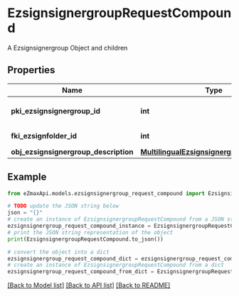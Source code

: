 # EzsignsignergroupRequestCompound

A Ezsignsignergroup Object and children

## Properties

Name | Type | Description | Notes
------------ | ------------- | ------------- | -------------
**pki_ezsignsignergroup_id** | **int** | The unique ID of the Ezsignsignergroup | [optional] 
**fki_ezsignfolder_id** | **int** | The unique ID of the Ezsignfolder | 
**obj_ezsignsignergroup_description** | [**MultilingualEzsignsignergroupDescription**](MultilingualEzsignsignergroupDescription.md) |  | 

## Example

```python
from eZmaxApi.models.ezsignsignergroup_request_compound import EzsignsignergroupRequestCompound

# TODO update the JSON string below
json = "{}"
# create an instance of EzsignsignergroupRequestCompound from a JSON string
ezsignsignergroup_request_compound_instance = EzsignsignergroupRequestCompound.from_json(json)
# print the JSON string representation of the object
print(EzsignsignergroupRequestCompound.to_json())

# convert the object into a dict
ezsignsignergroup_request_compound_dict = ezsignsignergroup_request_compound_instance.to_dict()
# create an instance of EzsignsignergroupRequestCompound from a dict
ezsignsignergroup_request_compound_from_dict = EzsignsignergroupRequestCompound.from_dict(ezsignsignergroup_request_compound_dict)
```
[[Back to Model list]](../README.md#documentation-for-models) [[Back to API list]](../README.md#documentation-for-api-endpoints) [[Back to README]](../README.md)


